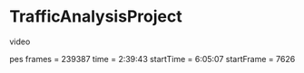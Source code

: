 # TrafficAnalysisProject
video

pes
frames = 239387
time = 2:39:43
startTime = 6:05:07
startFrame = 7626